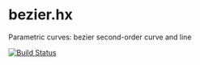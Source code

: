 # bezier.hx
Parametric curves: bezier second-order curve and line


[![Build Status](https://travis-ci.org/profelis/bezier.hx.svg?branch=master)](https://travis-ci.org/profelis/bezier.hx)
